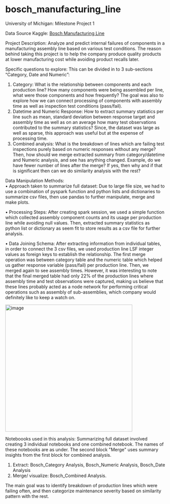 # bosch_manufacturing_line
University of Michigan: Milestone Project 1

Data Source Kaggle: [Bosch Manufacturing Line](https://www.kaggle.com/c/bosch-production-line-performance/data)

Project Description:
Analyze and predict internal failures of components in a manufacturing assembly line based on various test conditions.
The reason behind taking this project is to help the company produce quality products at lower manufacturing cost while avoiding product recalls later.

Specific questions to explore: This can be divided in to 3 sub-sections “Category, Date and Numeric”:
1.	Category:  What is the relationship between components and each production line? How many components were being assembled per line, what were those components and how frequently? The goal was also to explore how we can connect processing of components with assembly time as well as inspection test conditions (pass/fail).
2.	Datetime and Numeric Response: How to extract summary statistics per line such as mean, standard deviation between response target and assembly time as well as on an average how many test observations contributed to the summary statistics? Since, the dataset was large as well as sparse, this approach was useful but at the expense of processing time. 
3.	Combined analysis: What is the breakdown of lines which are failing test inspections purely based on numeric responses without any merge? Then, how should we merge extracted summary from category/datetime and Numeric analysis, and see has anything changed. Example, do we have fewer number of lines after the merge? If yes, then why and if that is significant then can we do similarity analysis with the rest? 

Data Manipulation Methods:  
•	Approach taken to summarize full dataset: Due to large file size, we had to use a combination of pyspark function and python lists and dictionaries to summarize csv files, then use pandas to further manipulate, merge and make plots. 

•	Processing Steps: After creating spark session, we used a simple function which collected assembly component counts and its usage per production line while avoiding null values. Then, extracted summary statistics as python list or dictionary as seem fit to store results as a csv file for further analysis. 

•	Data Joining Schema: After extracting information from individual tables, in order to connect the 3 csv files, we used production line LSF integer values as foreign keys to establish the relationship. The first merge operation was between category table and the numeric table which helped us gather response variable (pass/fail) per production line. Then, we merged again to see assembly times. However, it was interesting to note that the final merged table had only 22% of the production lines where assembly time and test observations were captured, making us believe that these lines probably acted as a node network for performing critical operations such as assembly of sub-assemblies, which company would definitely like to keep a watch on.

<img width="400" alt="image" src="https://user-images.githubusercontent.com/39008846/133240009-9599dee3-9456-445b-8e8a-6cb62c9a95d4.png">

Noteboooks used in this analysis: Summarizing full dataset involved creating 3 individual notebooks and one combined notebook. The names of these notebooks are as under. The second block "Merge" uses summary insights from the first block for combined analysis. 

1.	Extract: Bosch_Category Analysis, Bosch_Numeric Analysis, Bosch_Date Analysis
2.	Merge/ visualize: Bosch_Combined Analysis.

The main goal was to identify breakdown of production lines which were failing often, and then categorize maintenance severity based on similarity pattern with the rest. 
 
